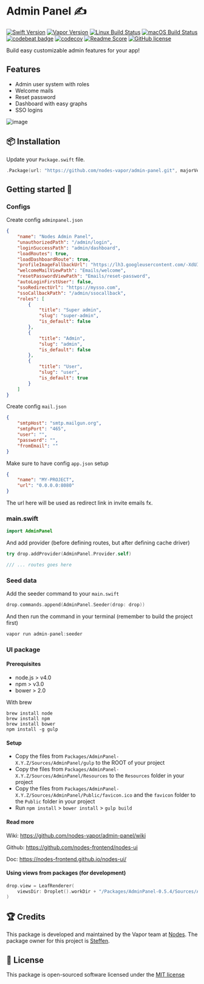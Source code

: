 # Admin Panel ✍️
[![Swift Version](https://img.shields.io/badge/Swift-3.1-brightgreen.svg)](http://swift.org)
[![Vapor Version](https://img.shields.io/badge/Vapor-2-F6CBCA.svg)](http://vapor.codes)
[![Linux Build Status](https://img.shields.io/circleci/project/github/nodes-vapor/admin-panel.svg?label=Linux)](https://circleci.com/gh/nodes-vapor/admin-panel)
[![macOS Build Status](https://img.shields.io/travis/nodes-vapor/admin-panel.svg?label=macOS)](https://travis-ci.org/nodes-vapor/admin-panel)
[![codebeat badge](https://codebeat.co/badges/52c2f960-625c-4a63-ae63-52a24d747da1)](https://codebeat.co/projects/github-com-nodes-vapor-admin-panel)
[![codecov](https://codecov.io/gh/nodes-vapor/admin-panel/branch/master/graph/badge.svg)](https://codecov.io/gh/nodes-vapor/admin-panel)
[![Readme Score](http://readme-score-api.herokuapp.com/score.svg?url=https://github.com/nodes-vapor/admin-panel)](http://clayallsopp.github.io/readme-score?url=https://github.com/nodes-vapor/admin-panel)
[![GitHub license](https://img.shields.io/badge/license-MIT-blue.svg)](https://raw.githubusercontent.com/nodes-vapor/admin-panel/master/LICENSE)


Build easy customizable admin features for your app!

## Features
 - Admin user system with roles
 - Welcome mails
 - Reset password
 - Dashboard with easy graphs
 - SSO logins
 
![image](https://cloud.githubusercontent.com/assets/1279756/21502899/83ff79dc-cc53-11e6-8222-40bfa773d361.png)


## 📦 Installation

Update your `Package.swift` file.
```swift
.Package(url: "https://github.com/nodes-vapor/admin-panel.git", majorVersion: 1)
```


## Getting started 🚀

### Configs
Create config `adminpanel.json`

```json
{
    "name": "Nodes Admin Panel",
    "unauthorizedPath": "/admin/login",
    "loginSuccessPath": "admin/dashboard",
    "loadRoutes": true,
    "loadDashboardRoute": true,
    "profileImageFallbackUrl": "https://lh3.googleusercontent.com/-XdUIqdMkCWA/AAAAAAAAAAI/AAAAAAAAAAA/4252rscbv5M/photo.jpg",
    "welcomeMailViewPath": "Emails/welcome",
    "resetPasswordViewPath": "Emails/reset-password",
    "autoLoginFirstUser": false,
    "ssoRedirectUrl": "https://mysso.com",
    "ssoCallbackPath": "/admin/ssocallback",
    "roles": [
        {
            "title": "Super admin",
            "slug": "super-admin",
            "is_default": false
        },
        {
            "title": "Admin",
            "slug": "admin",
            "is_default": false
        },
        {
            "title": "User",
            "slug": "user",
            "is_default": true
        }
    ]
}

```

Create config `mail.json`
```json
{
    "smtpHost": "smtp.mailgun.org",
    "smtpPort": "465",
    "user": "",
    "password": "",
    "fromEmail": ""
}
```

Make sure to have config `app.json` setup
```json
{
    "name": "MY-PROJECT",
    "url": "0.0.0.0:8080"
}

```
The url here will be used as redirect link in invite emails fx.


### main.swift
```swift
import AdminPanel
```

And add provider (before defining routes, but after defining cache driver)
```swift
try drop.addProvider(AdminPanel.Provider.self)

/// ... routes goes here

```
### Seed data
Add the seeder command to your `main.swift`
```swift
drop.commands.append(AdminPanel.Seeder(drop: drop))
```

And then run the command in your terminal (remember to build the project first)
```swift
vapor run admin-panel:seeder
```

### UI package

#### Prerequisites

- node.js > v4.0
- npm > v3.0
- bower > 2.0

With brew
```
brew install node
brew install npm
brew install bower
npm install -g gulp
```

#### Setup

- Copy the files from `Packages/AdminPanel-X.Y.Z/Sources/AdminPanel/gulp` to the ROOT of your project
- Copy the files from `Packages/AdminPanel-X.Y.Z/Sources/AdminPanel/Resources` to the `Resources` folder in your project
- Copy the files from `Packages/AdminPanel-X.Y.Z/Sources/AdminPanel/Public/favicon.ico` and the `favicon` folder to the `Public` folder in your project
- Run `npm install` > `bower install` > `gulp build`

#### Read more

Wiki: https://github.com/nodes-vapor/admin-panel/wiki

Github: https://github.com/nodes-frontend/nodes-ui

Doc: https://nodes-frontend.github.io/nodes-ui/

#### Using views from packages (for development)
```swift
drop.view = LeafRenderer(
    viewsDir: Droplet().workDir + "/Packages/AdminPanel-0.5.4/Sources/AdminPanel/Resources/Views"
)
```


## 🏆 Credits

This package is developed and maintained by the Vapor team at [Nodes](https://www.nodesagency.com).
The package owner for this project is [Steffen](https://github.com/steffendsommer).


## 📄 License

This package is open-sourced software licensed under the [MIT license](http://opensource.org/licenses/MIT)
